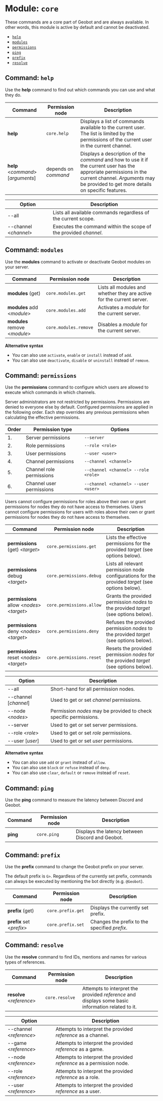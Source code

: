 # Module: `core`

These commands are a core part of Geobot and are always available.
In other words, this module is active by default and cannot be deactivated.

* [`help`](#command-help)
* [`modules`](#command-modules)
* [`permissions`](#command-permissions)
* [`ping`](#command-ping)
* [`prefix`](#command-prefix)
* [`resolve`](#command-resolve)

## Command: `help`

Use the **help** command to find out which commands you can use and what they do.

Command                                | Permission node      | Description
---------------------------------------|----------------------|------------
**help**                               | `core.help`          | Displays a list of commands available to the current user. The list is limited by the permissions of the current user in the current channel.
**help** \<*command*\> \[*arguments*\] | depends on *command* | Displays a description of the *command* and how to use it if the current user has the approriate permissions in the current channel. *Arguments* may be provided to get more details on specific features.

Option                  | Description
------------------------|------------
--all                   | Lists all available commands regardless of the current scope.
--channel \<*channel*\> | Executes the command within the scope of the provided *channel*.

## Command: `modules`

Use the **modules** command to activate or deactivate Geobot modules on your server.

Command                         | Permission node       | Description
--------------------------------|-----------------------|------------
**modules** (get)               | `core.modules.get`    | Lists all modules and whether they are active for the current server.
**modules** add \<*module*\>    | `core.modules.add`    | Activates a *module* for the current server.
**modules** remove \<*module*\> | `core.modules.remove` | Disables a *module* for the current server.

**Alternative syntax**
* You can also use `activate`, `enable` or `install` instead of `add`.
* You can also use `deactivate`, `disable` or `uninstall` instead of `remove`.

## Command: `permissions`

Use the **permissions** command to configure which users are allowed to execute which commands in which channels.

Server administrators are not restricted by permissions.
Permissions are denied to everyone else by default.
Configured permissions are applied in the following order.
Each step overrides any previous permissions when calculating the effective permissions.

Order | Permission type          | Options
------|--------------------------|--------
1.    | Server permissions       | `--server`
2.    | Role permissions         | `--role <role>`
3.    | User permissions         | `--user <user>`
4.    | Channel permissions      | `--channel <channel>`
5.    | Channel role permissions | `--channel <channel> --role <role>`
6.    | Channel user permissions | `--channel <channel> --user <user>`

Users cannot configure permissions for roles above their own or grant permissions for nodes they do not have access to themselves.
Users cannot configure permissions for users with roles above their own or grant permissions for nodes they do not have access to themselves.

Command                                        | Permission node          | Description
-----------------------------------------------|--------------------------|------------
**permissions** (get) \<*target*\>             | `core.permissions.get`   | Lists the effective permissions for the provided *target* (see options below). 
**permissions** debug \<*target*\>             | `core.permissions.debug` | Lists all relevant permission node configurations for the provided *target* (see options below).
**permissions** allow \<*nodes*\> \<*target*\> | `core.permissions.allow` | Grants the provided permission *nodes* to the provided *target* (see options below).
**permissions** deny \<*nodes*\> \<*target*\>  | `core.permissions.deny`  | Refuses the provided permission *nodes* to the provided *target* (see options below).
**permissions** reset \<*nodes*\> \<*target*\> | `core.permissions.reset` | Resets the provided permission *nodes* for the provided *target* (see options below).

Option                  | Description
------------------------|------------
--all                   | Short-hand for all permission nodes.
--channel \[*channel*\] | Used to get or set *channel* permissions.
--node \<*nodes*\>      | Permission *nodes* may be provided to check specific permissions.
--server                | Used to get or set server permissions.
--role \<*role*\>       | Used to get or set *role* permissions.
--user \[*user*\]       | Used to get or set *user* permissions.

**Alternative syntax**
* You can also use `add` or `grant` instead of `allow`.
* You can also use `block` or `refuse` instead of `deny`.
* You can also use `clear`, `default` or `remove` instead of `reset`.

## Command: `ping`

Use the **ping** command to measure the latency between Discord and Geobot.

Command  | Permission node | Description
---------|-----------------|------------
**ping** | `core.ping`     | Displays the latency between Discord and Geobot.

## Command: `prefix`

Use the **prefix** command to change the Geobot prefix on your server.

The default prefix is `G>`.
Regardless of the currently set prefix, commands can always be executed by mentioning the bot directly (e.g. `@Geobot`).

Command                     | Permission node   | Description
----------------------------|-------------------|------------
**prefix** (get)            | `core.prefix.get` | Displays the currently set prefix.
**prefix** set \<*prefix*\> | `core.prefix.set` | Changes the prefix to the specified *prefix*.

## Command: `resolve`

Use the **resolve** command to find IDs, mentions and names for various types of references.

Command                     | Permission node | Description
----------------------------|-----------------|------------
**resolve** \<*reference*\> | `core.resolve`  | Attempts to interpret the provided *reference* and displays some basic information related to it.

Option                    | Description
--------------------------|------------
--channel \<*reference*\> | Attempts to interpret the provided *reference* as a channel.
--game \<*reference*\>    | Attempts to interpret the provided *reference* as a game.
--node \<*reference*\>    | Attempts to interpret the provided *reference* as a permission node.
--role \<*reference*\>    | Attempts to interpret the provided *reference* as a role.
--user \<*reference*\>    | Attempts to interpret the provided *reference* as a user.
